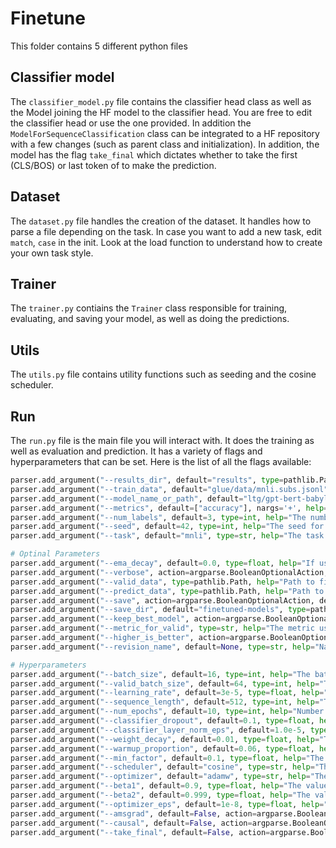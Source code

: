 # Finetune

This folder contains 5 different python files

## Classifier model

The `classifier_model.py` file contains the classifier head class as well as the Model joining the HF model to the classifier head. You are free to edit the classifier head or use the one provided. In addition the `ModelForSequenceClassification` class can be integrated to a HF repository with a few changes (such as parent class and initialization). In addition, the model has the flag `take_final` which dictates whether to take the first (CLS/BOS) or last token of to make the prediction.

## Dataset

The `dataset.py` file handles the creation of the dataset. It handles how to parse a file depending on the task. In case you want to add a new task, edit `match`, `case` in the init. Look at the load function to understand how to create your own task style.

## Trainer

The `trainer.py` contiains the `Trainer` class responsible for training, evaluating, and saving your model, as well as doing the predictions.

## Utils

The `utils.py` file contains utility functions such as seeding and the cosine scheduler.

## Run

The `run.py` file is the main file you will interact with. It does the training as well as evaluation and prediction. It has a variety of flags and hyperparameters that can be set. Here is the list of all the flags available:

```python
parser.add_argument("--results_dir", default="results", type=pathlib.Path, help="The output directory where the results will be written.")
parser.add_argument("--train_data", default="glue/data/mnli.subs.jsonl", type=pathlib.Path, help="Path to file containing the training dataset, we expect it to be in a JSONL format.")
parser.add_argument("--model_name_or_path", default="ltg/gpt-bert-babylm-small", type=pathlib.Path, help="The local path to the model binary.")
parser.add_argument("--metrics", default=["accuracy"], nargs='+', help="List of metrics to evaluate for the model (accuracy, f1, and mcc).", choices=["accuracy", "f1", "mcc"])
parser.add_argument("--num_labels", default=3, type=int, help="The number of labels in the dataset. (3 for MNLI, 2 for all other tasks)")
parser.add_argument("--seed", default=42, type=int, help="The seed for the Random Number Generator.")
parser.add_argument("--task", default="mnli", type=str, help="The task to fine-tune for.")

# Optinal Parameters
parser.add_argument("--ema_decay", default=0.0, type=float, help="If using EMA, this is the decay rate per step. (If it is 0 then there is no ema_decay)")
parser.add_argument("--verbose", action=argparse.BooleanOptionalAction, default=False, help="Whether to output the metrics in terminal during the run.")
parser.add_argument("--valid_data", type=pathlib.Path, help="Path to file containing the validation dataset to validate on, we expect it to be in a JSONL format.")
parser.add_argument("--predict_data", type=pathlib.Path, help="Path to file containing the dataset to predict on, we expect it to be in a JSONL format.")
parser.add_argument("--save", action=argparse.BooleanOptionalAction, default=False, help="Whether to save the fine-tuned model.")
parser.add_argument("--save_dir", default="finetuned-models", type=pathlib.Path, help="The directory in which to save the fine-tuned model.")
parser.add_argument("--keep_best_model", action=argparse.BooleanOptionalAction, default=True, help="Whether to keep the model with the best score based on the metric_for_valid. (If False, then the model at the end of fine-tuning will be used for eval and prediction)")
parser.add_argument("--metric_for_valid", type=str, help="The metric used to compare the model when finding the best model.", choices=["accuracy", "mcc", "f1"])
parser.add_argument("--higher_is_better", action=argparse.BooleanOptionalAction, default=True, help="Wheter a higher value for the metric for valid is better or not.")
parser.add_argument("--revision_name", default=None, type=str, help="Name of the checkpoint/version of the model to test. (If None, the main will be used)")

# Hyperparameters
parser.add_argument("--batch_size", default=16, type=int, help="The batch size during fine-tuning.")
parser.add_argument("--valid_batch_size", default=64, type=int, help="The batch size during inference.")
parser.add_argument("--learning_rate", default=3e-5, type=float, help="The maximum learning rate during fine-tuning.")
parser.add_argument("--sequence_length", default=512, type=int, help="The max sequence length before truncation.")
parser.add_argument("--num_epochs", default=10, type=int, help="Number of epochs to fine-tune the code for.")
parser.add_argument("--classifier_dropout", default=0.1, type=float, help="The dropout applied to the classifier head. (Needs to be a value between 0 and 1)")
parser.add_argument("--classifier_layer_norm_eps", default=1.0e-5, type=float, help="The epsilon to add to the layer norm operations to stabalize the division and avoid dividing by zero.")
parser.add_argument("--weight_decay", default=0.01, type=float, help="The weight decay to apply for the optimizer (if a weight decay is relevant). (Needs to be a value between 0 and 1)")
parser.add_argument("--warmup_proportion", default=0.06, type=float, help="The proportion of the fine-tuning steps where the learning rate increases from 0 to its maximum value. (Needs to be a value between 0 and 1)")
parser.add_argument("--min_factor", default=0.1, type=float, help="The final factor to which the max learning rate is multiplied to find the final learning rate.")
parser.add_argument("--scheduler", default="cosine", type=str, help="The learning rate scheduler to use for fine-tuning. none means that no learning rate scheduling was chosen.", choices=["cosine", "none"])  # Not implemented
parser.add_argument("--optimizer", default="adamw", type=str, help="The optimizer to use for the fine-tuning of the model.", choices=["adamw", "adam"])  # Not implemented
parser.add_argument("--beta1", default=0.9, type=float, help="The value of beta1 (or beta) in optimizers that require it.")
parser.add_argument("--beta2", default=0.999, type=float, help="The value of beta2 in optimizers that require it.")
parser.add_argument("--optimizer_eps", default=1e-8, type=float, help="The epsilon to add to the optimizer operations (if relevant) to stabalize and avoid dividing by zero.")
parser.add_argument("--amsgrad", default=False, action=argparse.BooleanOptionalAction, help="Whether to use AMSGrad variant of the AdamW optimizer. (Only relevant if adamw chosen for optimizer)")
parser.add_argument("--causal", default=False, action=argparse.BooleanOptionalAction, help="Whether to use causal masking")
parser.add_argument("--take_final", default=False, action=argparse.BooleanOptionalAction, help="Whether to take the last token rather than the first one.")
```